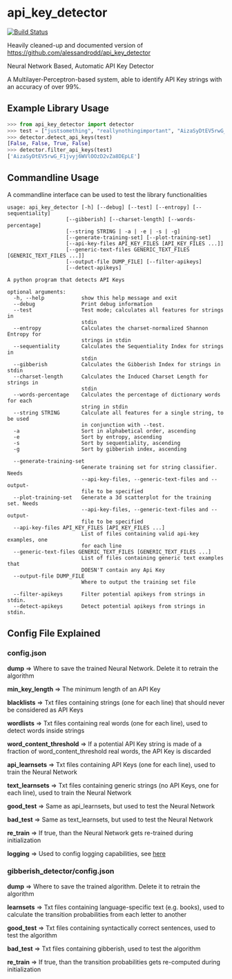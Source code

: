 # api_key_detector

[![Build Status](https://ci.binaryedge.ninja/api/badges/crucible-risk/ld-api-key-detector/status.svg)](https://ci.binaryedge.ninja/crucible-risk/ld-api-key-detector)

Heavily cleaned-up and documented version of https://github.com/alessandrodd/api_key_detector

Neural Network Based, Automatic API Key Detector

A Multilayer-Perceptron-based system, able to identify API Key strings with an accuracy of over 99%.

## Example Library Usage

```python
>>> from api_key_detector import detector
>>> test = ["justsomething", "reallynothingimportant", "AizaSyDtEV5rwG_F1jvyj6WVlOOzD2vZa8DEpLE", "eqwioqweioqiwoe"]
>>> detector.detect_api_keys(test)
[False, False, True, False]
>>> detector.filter_api_keys(test)
['AizaSyDtEV5rwG_F1jvyj6WVlOOzD2vZa8DEpLE']
```

## Commandline Usage

A commandline interface can be used to test the library functionalities

```text
usage: api_key_detector [-h] [--debug] [--test] [--entropy] [--sequentiality]
                   [--gibberish] [--charset-length] [--words-percentage]
                   [--string STRING | -a | -e | -s | -g]
                   [--generate-training-set] [--plot-training-set]
                   [--api-key-files API_KEY_FILES [API_KEY_FILES ...]]
                   [--generic-text-files GENERIC_TEXT_FILES [GENERIC_TEXT_FILES ...]]
                   [--output-file DUMP_FILE] [--filter-apikeys]
                   [--detect-apikeys]

A python program that detects API Keys

optional arguments:
  -h, --help            show this help message and exit
  --debug               Print debug information
  --test                Test mode; calculates all features for strings in
                        stdin
  --entropy             Calculates the charset-normalized Shannon Entropy for
                        strings in stdin
  --sequentiality       Calculates the Sequentiality Index for strings in
                        stdin
  --gibberish           Calculates the Gibberish Index for strings in stdin
  --charset-length      Calculates the Induced Charset Length for strings in
                        stdin
  --words-percentage    Calculates the percentage of dictionary words for each
                        string in stdin
  --string STRING       Calculate all features for a single string, to be used
                        in conjunction with --test.
  -a                    Sort in alphabetical order, ascending
  -e                    Sort by entropy, ascending
  -s                    Sort by sequentiality, ascending
  -g                    Sort by gibberish index, ascending

  --generate-training-set
                        Generate training set for string classifier. Needs
                        --api-key-files, --generic-text-files and --output-
                        file to be specified
  --plot-training-set   Generate a 3d scatterplot for the training set. Needs
                        --api-key-files, --generic-text-files and --output-
                        file to be specified
  --api-key-files API_KEY_FILES [API_KEY_FILES ...]
                        List of files containing valid api-key examples, one
                        for each line
  --generic-text-files GENERIC_TEXT_FILES [GENERIC_TEXT_FILES ...]
                        List of files containing generic text examples that
                        DOESN'T contain any Api Key
  --output-file DUMP_FILE
                        Where to output the training set file

  --filter-apikeys      Filter potential apikeys from strings in stdin.
  --detect-apikeys      Detect potential apikeys from strings in stdin.
```

## Config File Explained

### config.json

**dump** => Where to save the trained Neural Network. Delete it to retrain the algorithm

**min_key_length** => The minimum length of an API Key

**blacklists** => Txt files containing strings (one for each line) that should never be considered as API Keys

**wordlists** => Txt files containing real words (one for each line), used to detect words inside strings

**word_content_threshold** => If a potential API Key string is made of a fraction of word_content_threshold real words, the API Key is discarded

**api_learnsets** => Txt files containing API Keys (one for each line), used to train the Neural Network

**text_learnsets** => Txt files containing generic strings (no API Keys, one for each line), used to train the Neural Network

**good_test** => Same as api_learnsets, but used to test the Neural Network

**bad_test** => Same as text_learnsets, but used to test the Neural Network

**re_train** => If true, than the Neural Network gets re-trained during initialization

**logging** => Used to config logging capabilities, see [here](https://docs.python.org/3/howto/logging.html)

### gibberish_detector/config.json

**dump** => Where to save the trained algorithm. Delete it to retrain the algorithm

**learnsets** => Txt files containing language-specific text (e.g. books), used to calculate the transition probabilities from each letter to another

**good_test** => Txt files containing syntactically correct sentences, used to test the algorithm

**bad_test** => Txt files containing gibberish, used to test the algorithm

**re_train** => If true, than the transition probabilities gets re-computed during initialization

